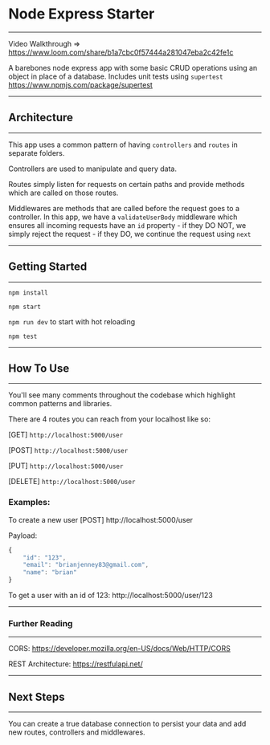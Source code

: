 # Node Express Starter

---

Video Walkthrough => https://www.loom.com/share/b1a7cbc0f57444a281047eba2c42fe1c

A barebones node express app with some basic CRUD operations using an object in place of a database. Includes unit tests using `supertest` https://www.npmjs.com/package/supertest

---

## Architecture

---

This app uses a common pattern of having `controllers` and `routes` in separate folders.

Controllers are used to manipulate and query data.

Routes simply listen for requests on certain paths and provide methods which are called on those routes.

Middlewares are methods that are called before the request goes to a controller. In this app, we have a `validateUserBody` middleware which ensures all incoming requests have an `id` property - if they DO NOT, we simply reject the request - if they DO, we continue the request using `next`

---

## Getting Started

---

`npm install`

`npm start`

`npm run dev` to start with hot reloading

`npm test`

---

## How To Use

---

You'll see many comments throughout the codebase which highlight common patterns and libraries.

There are 4 routes you can reach from your localhost like so:

[GET] `http://localhost:5000/user`

[POST] `http://localhost:5000/user`

[PUT] `http://localhost:5000/user`

[DELETE] `http://localhost:5000/user`

### Examples:

To create a new user
[POST] http://localhost:5000/user

Payload:

```js
{
    "id": "123",
    "email": "brianjenney83@gmail.com",
    "name": "brian"
}
```

To get a user with an id of 123:
http://localhost:5000/user/123

---

### Further Reading

---

CORS: https://developer.mozilla.org/en-US/docs/Web/HTTP/CORS

REST Architecture: https://restfulapi.net/

---

## Next Steps

---

You can create a true database connection to persist your data and add new routes, controllers and middlewares.
